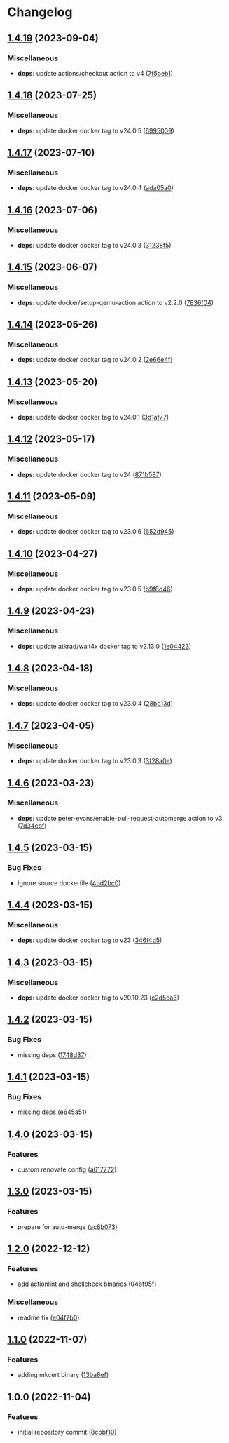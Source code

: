 # Changelog

## [1.4.19](https://github.com/wayofdev/docker-build-deps/compare/v1.4.18...v1.4.19) (2023-09-04)


### Miscellaneous

* **deps:** update actions/checkout action to v4 ([7f5beb1](https://github.com/wayofdev/docker-build-deps/commit/7f5beb165aa26c58f60cb0dfd9cc3fdd23354c1c))

## [1.4.18](https://github.com/wayofdev/docker-build-deps/compare/v1.4.17...v1.4.18) (2023-07-25)


### Miscellaneous

* **deps:** update docker docker tag to v24.0.5 ([6995009](https://github.com/wayofdev/docker-build-deps/commit/6995009bac0b4c7131de0cc74509109238eb62a0))

## [1.4.17](https://github.com/wayofdev/docker-build-deps/compare/v1.4.16...v1.4.17) (2023-07-10)


### Miscellaneous

* **deps:** update docker docker tag to v24.0.4 ([ada05a0](https://github.com/wayofdev/docker-build-deps/commit/ada05a00f1a11aa00d941142bcbb6f861c4f9479))

## [1.4.16](https://github.com/wayofdev/docker-build-deps/compare/v1.4.15...v1.4.16) (2023-07-06)


### Miscellaneous

* **deps:** update docker docker tag to v24.0.3 ([31238f5](https://github.com/wayofdev/docker-build-deps/commit/31238f511273885f5c62699d083067c073074d3f))

## [1.4.15](https://github.com/wayofdev/docker-build-deps/compare/v1.4.14...v1.4.15) (2023-06-07)


### Miscellaneous

* **deps:** update docker/setup-qemu-action action to v2.2.0 ([7836f04](https://github.com/wayofdev/docker-build-deps/commit/7836f044d4b7cc6db44c71cc1756f32043a0aacd))

## [1.4.14](https://github.com/wayofdev/docker-build-deps/compare/v1.4.13...v1.4.14) (2023-05-26)


### Miscellaneous

* **deps:** update docker docker tag to v24.0.2 ([2e66e4f](https://github.com/wayofdev/docker-build-deps/commit/2e66e4f4337b80df565fb6127f4cb77695de365c))

## [1.4.13](https://github.com/wayofdev/docker-build-deps/compare/v1.4.12...v1.4.13) (2023-05-20)


### Miscellaneous

* **deps:** update docker docker tag to v24.0.1 ([3d1af77](https://github.com/wayofdev/docker-build-deps/commit/3d1af772105d0739fa60ae70940346c141b3326d))

## [1.4.12](https://github.com/wayofdev/docker-build-deps/compare/v1.4.11...v1.4.12) (2023-05-17)


### Miscellaneous

* **deps:** update docker docker tag to v24 ([871b587](https://github.com/wayofdev/docker-build-deps/commit/871b58737bbc752733fbc87cd70ccf88611e0eb5))

## [1.4.11](https://github.com/wayofdev/docker-build-deps/compare/v1.4.10...v1.4.11) (2023-05-09)


### Miscellaneous

* **deps:** update docker docker tag to v23.0.6 ([652d945](https://github.com/wayofdev/docker-build-deps/commit/652d945cc171f678d44c71f112d2523667330f96))

## [1.4.10](https://github.com/wayofdev/docker-build-deps/compare/v1.4.9...v1.4.10) (2023-04-27)


### Miscellaneous

* **deps:** update docker docker tag to v23.0.5 ([b9f8d46](https://github.com/wayofdev/docker-build-deps/commit/b9f8d465713524742334e16876aad9edcb35ca21))

## [1.4.9](https://github.com/wayofdev/docker-build-deps/compare/v1.4.8...v1.4.9) (2023-04-23)


### Miscellaneous

* **deps:** update atkrad/wait4x docker tag to v2.13.0 ([1e04423](https://github.com/wayofdev/docker-build-deps/commit/1e044234d5b0c75ea4fcce74c6c371914e29b898))

## [1.4.8](https://github.com/wayofdev/docker-build-deps/compare/v1.4.7...v1.4.8) (2023-04-18)


### Miscellaneous

* **deps:** update docker docker tag to v23.0.4 ([28bb13d](https://github.com/wayofdev/docker-build-deps/commit/28bb13d522de98b1a4e80ab44dd237c3324483a3))

## [1.4.7](https://github.com/wayofdev/docker-build-deps/compare/v1.4.6...v1.4.7) (2023-04-05)


### Miscellaneous

* **deps:** update docker docker tag to v23.0.3 ([3f28a0e](https://github.com/wayofdev/docker-build-deps/commit/3f28a0e59867410bfcafb83faecb49e2f9151489))

## [1.4.6](https://github.com/wayofdev/docker-build-deps/compare/v1.4.5...v1.4.6) (2023-03-23)


### Miscellaneous

* **deps:** update peter-evans/enable-pull-request-automerge action to v3 ([7d34ebf](https://github.com/wayofdev/docker-build-deps/commit/7d34ebf4bec1224beb5800c5476b5480e4307ff2))

## [1.4.5](https://github.com/wayofdev/docker-build-deps/compare/v1.4.4...v1.4.5) (2023-03-15)


### Bug Fixes

* ignore source dockerfile ([4bd2bc0](https://github.com/wayofdev/docker-build-deps/commit/4bd2bc0ada4a3227732ae02bb4eb2d44dcbcdf0b))

## [1.4.4](https://github.com/wayofdev/docker-build-deps/compare/v1.4.3...v1.4.4) (2023-03-15)


### Miscellaneous

* **deps:** update docker docker tag to v23 ([346f4d5](https://github.com/wayofdev/docker-build-deps/commit/346f4d538abe205fff7750e44f7c76115254fae3))

## [1.4.3](https://github.com/wayofdev/docker-build-deps/compare/v1.4.2...v1.4.3) (2023-03-15)


### Miscellaneous

* **deps:** update docker docker tag to v20.10.23 ([c2d5ea3](https://github.com/wayofdev/docker-build-deps/commit/c2d5ea33a312cf43781790a85e770640cc89265e))

## [1.4.2](https://github.com/wayofdev/docker-build-deps/compare/v1.4.1...v1.4.2) (2023-03-15)


### Bug Fixes

* missing deps ([1748d37](https://github.com/wayofdev/docker-build-deps/commit/1748d370f4f7dd98f69be3e3209042d66c2b3f88))

## [1.4.1](https://github.com/wayofdev/docker-build-deps/compare/v1.4.0...v1.4.1) (2023-03-15)


### Bug Fixes

* missing deps ([e645a51](https://github.com/wayofdev/docker-build-deps/commit/e645a513877006a8c9d8b40eceec31907c08d923))

## [1.4.0](https://github.com/wayofdev/docker-build-deps/compare/v1.3.0...v1.4.0) (2023-03-15)


### Features

* custom renovate config ([a617772](https://github.com/wayofdev/docker-build-deps/commit/a617772db58775f0ecf7b1681cb0a8354773a3b9))

## [1.3.0](https://github.com/wayofdev/docker-build-deps/compare/v1.2.0...v1.3.0) (2023-03-15)


### Features

* prepare for auto-merge ([ac8b073](https://github.com/wayofdev/docker-build-deps/commit/ac8b073048fef51586753b4e0ae04398f0a154d7))

## [1.2.0](https://github.com/wayofdev/docker-build-deps/compare/v1.1.0...v1.2.0) (2022-12-12)


### Features

* add actionlint and shellcheck binaries ([04bf95f](https://github.com/wayofdev/docker-build-deps/commit/04bf95f51b22f230739ec9d98a798423f3cca143))


### Miscellaneous

* readme fix ([e04f7b0](https://github.com/wayofdev/docker-build-deps/commit/e04f7b07ddc892b3321c5d0947f63490ad339b8d))

## [1.1.0](https://github.com/wayofdev/docker-build-deps/compare/v1.0.0...v1.1.0) (2022-11-07)


### Features

* adding mkcert binary ([13ba8ef](https://github.com/wayofdev/docker-build-deps/commit/13ba8efb910bd18709892d29983e8b5dc2ca4682))

## 1.0.0 (2022-11-04)


### Features

* initial repository commit ([8cbbf10](https://github.com/wayofdev/docker-build-deps/commit/8cbbf10f1c888e3a005ce531126c59b742b1b964))
